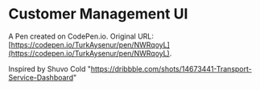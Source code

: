 # Customer Management UI

A Pen created on CodePen.io. Original URL: [https://codepen.io/TurkAysenur/pen/NWRqoyL](https://codepen.io/TurkAysenur/pen/NWRqoyL).

Inspired by  Shuvo Cold
"https://dribbble.com/shots/14673441-Transport-Service-Dashboard"